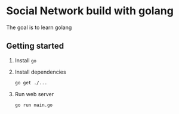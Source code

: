 # Social Network build with golang

The goal is to learn golang

## Getting started
1. Install `go`

1. Install dependencies
    ```bash
    go get ./...
    ```
1. Run web server
    ```bash
    go run main.go
    ```
